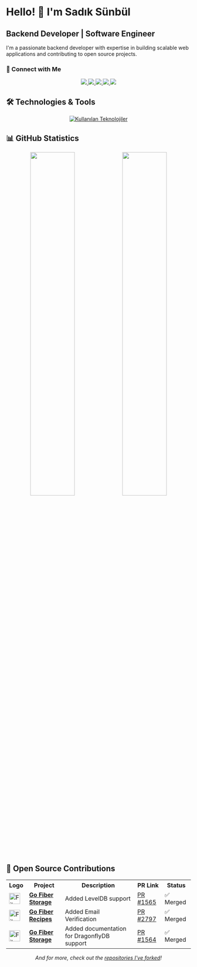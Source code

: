 # Hello! 👋 I'm Sadık Sünbül

## Backend Developer | Software Engineer

I'm a passionate backend developer with expertise in building scalable web applications and contributing to open source projects.

### 🔗 Connect with Me

<div align="center">
    <a href="https://sadiksunbul.vercel.app/" target="_blank">
        <img src="https://custom-icon-badges.demolab.com/badge/-Website-teal?style=for-the-badge&logo=browser&logoColor=white"/>
    </a>
    <a href="https://www.linkedin.com/in/sadiksunbul/" target="_blank">
        <img src="https://custom-icon-badges.demolab.com/badge/-LinkedIn-0A66C2?style=for-the-badge&logo=linkedin&logoColor=white"/>
    </a>
    <a href="https://discord.gg/Sadık Sünbül#3106" target="_blank">
        <img src="https://custom-icon-badges.demolab.com/badge/-Discord-5865F2?style=for-the-badge&logo=discord&logoColor=white"/>
    </a>
    <a href="mailto:ssunbul.dev@gmail.com">
        <img src="https://custom-icon-badges.demolab.com/badge/-Email-red?style=for-the-badge&logo=mail&logoColor=white"/>
    </a>
    <a href="https://hub.docker.com/u/sadik10" target="_blank">
        <img src="https://custom-icon-badges.demolab.com/badge/-DockerHub-2496ED?style=for-the-badge&logo=docker&logoColor=white"/>
    </a>
</div>

## 🛠️ Technologies & Tools

<div align="center">
    <a href="https://skillicons.dev">
        <img src="https://skillicons.dev/icons?i=go,dotnet,solidity,c,git,github,visualstudio,vscode,postman,docker,kubernetes,cloudflare,gcp,githubactions,mongodb,mysql,postgresql,redis,rabbitmq,elasticsearch&perline=5" alt="Kullanılan Teknolojiler">
    </a>
</div>

## 📊 GitHub Statistics

<div align="center">
    <img width="49%" src="https://github-readme-stats.vercel.app/api?username=SadikSunbul&show_icons=true&theme=tokyonight&hide_border=true&include_all_commits=true&count_private=true"/>
    <img width="49%" src="https://github-readme-streak-stats.herokuapp.com/?user=SadikSunbul&theme=tokyonight&hide_border=true"/>
</div>

## 🤝 Open Source Contributions

<div align="center">
    <table>
        <tr>
            <th>Logo</th>
            <th>Project</th>
            <th>Description</th>
            <th>PR Link</th>
            <th>Status</th>
        </tr>
        <tr>
            <td>
                <img src="https://github.com/gofiber/docs/raw/master/static/img/logo.svg" width="30px" alt="Fiber Logo"/>
            </td>
            <td>
                <a href="https://github.com/gofiber/storage">
                    <b>Go Fiber Storage</b>
                </a>
            </td>
            <td>Added LevelDB support</td>
            <td><a href="https://github.com/gofiber/storage/pull/1565">PR #1565</a></td>
            <td>✅ Merged</td>
        </tr>
        <tr>
            <td>
                <img src="https://github.com/gofiber/docs/raw/master/static/img/logo.svg" width="30px" alt="Fiber Logo"/>
            </td>
            <td>
                <a href="https://github.com/gofiber/recipes">
                    <b>Go Fiber Recipes</b>
                </a>
            </td>
            <td>Added Email Verification</td>
            <td><a href="https://github.com/gofiber/recipes/pull/2797">PR #2797</a></td>
            <td>✅ Merged</td>
        </tr>
        <tr>
            <td>
                <img src="https://github.com/gofiber/docs/raw/master/static/img/logo.svg" width="30px" alt="Fiber Logo"/>
            </td>
            <td>
                <a href="https://github.com/gofiber/storage">
                    <b>Go Fiber Storage</b>
                </a>
            </td>
            <td>Added documentation for DragonflyDB support</td>
            <td><a href="https://github.com/gofiber/storage/pull/1564">PR #1564</a></td>
            <td>✅ Merged</td>
        </tr>
    </table>
</div>

<div align="center">
    <i>And for more, check out the <a href="https://github.com/SadikSunbul?tab=repositories&q=&type=fork">repositories I've forked</a>!</i>
</div>

